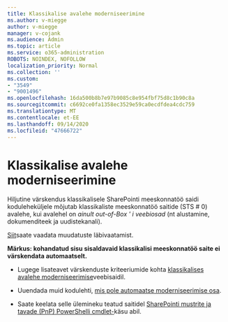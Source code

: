 ```yaml
---
title: Klassikalise avalehe moderniseerimine
ms.author: v-miegge
author: v-miegge
manager: v-cojank
ms.audience: Admin
ms.topic: article
ms.service: o365-administration
ROBOTS: NOINDEX, NOFOLLOW
localization_priority: Normal
ms.collection: ''
ms.custom:
- "3549"
- "9001496"
ms.openlocfilehash: 16da500b8b7e97b9085c8e954fbf75d8c1b90c8a
ms.sourcegitcommit: c6692ce0fa1358ec3529e59ca0ecdfdea4cdc759
ms.translationtype: MT
ms.contentlocale: et-EE
ms.lasthandoff: 09/14/2020
ms.locfileid: "47666722"
---
```

# <a name="modernize-the-classic-home-page"></a>Klassikalise avalehe moderniseerimine

Hiljutine värskendus klassikalisele SharePointi meeskonnatöö saidi koduleheküljele mõjutab klassikaliste meeskonnatöö saitide (STS # 0) avalehe, kui avalehel on *ainult out-of-Box ' i veebiosad* (nt alustamine, dokumenditeek ja uudistekanali).

[Siit](https://docs.microsoft.com/sharepoint/sharepointonline/media/homepage-upgrade-gif.gif)saate vaadata muudatuste läbivaatamist. 

**Märkus: kohandatud sisu sisaldavaid klassikalisi meeskonnatöö saite ei värskendata automaatselt.**

* Lugege lisateavet värskenduste kriteeriumide kohta [klassikalises avalehe moderniseerimise](https://docs.microsoft.com/sharepoint/disable-auto-modernization-classic-home-pages#why-update-classic-team-site-home-pages-to-modern)veebisaidil.

* Uuendada muid kodulehti, [mis pole automaatse moderniseerimise osa](https://docs.microsoft.com/sharepoint/dev/transform/modernize-userinterface-site-pages).

* Saate keelata selle ülemineku teatud saitidel [SharePointi mustrite ja tavade (PnP) PowerShelli cmdlet-](https://docs.microsoft.com/powershell/sharepoint/sharepoint-pnp/sharepoint-pnp-cmdlets)käsu abil.
